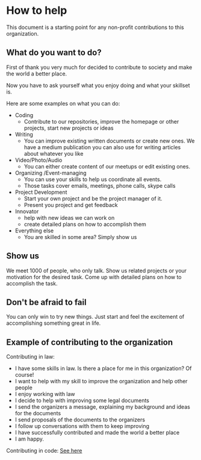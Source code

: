 # How to help

This document is a starting point for any non-profit contributions to this organization.

## What do you want to do? 

First of thank you very much for decided to contribute to society and make the world a better place.

Now you have to ask yourself what you enjoy doing and what your skillset is. 

Here are some examples on what you can do:
- Coding 
  - Contribute to our repositories, improve the homepage or other projects, start new projects or ideas
- Writing 
  - You can improve existing written documents or create new ones. We have a medium publication you can also use for writing articles about whatever you like
- Video/Photo/Audio
  - You can either create content of our meetups or edit existing ones. 
- Organizing /Event-managing
  - You can use your skills to help us coordinate all events. 
  - Those tasks cover emails, meetings, phone calls, skype calls 
- Project Development
  - Start your own project and be the project manager of it. 
  - Present you project and get feedback
- Innovator
  - help with new ideas we can work on
  - create detailed plans on how to accomplish them
- Everything else
  - You are skilled in some area? Simply show us 

## Show us

We meet 1000 of people, who only talk. Show us related projects or your motivation for the desired task. Come up with detailed plans on how to accomplish the task. 

## Don't be afraid to fail

You can only win to try new things. Just start and feel the excitement of accomplishing something great in life. 

## Example of contributing to the organization

Contributing in law:
- I have some skills in law. Is there a place for me in this organization?
Of course!
- I want to help with my skill to improve the organization and help other people
- I enjoy working with law
- I decide to help with improving some legal documents
- I send the organizers a message, explaining my background and ideas for the documents
- I send proposals of the documents to the organizers  
- I follow up conversations with them to keep improving 
- I have successfully contributed and made the world a better place
- I am happy.

Contributing in code:
[See here](../CONTRIBUTING.md)
 


